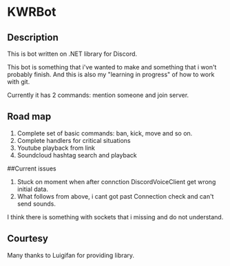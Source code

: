 # KWRBot
## Description
  This is bot written on .NET library for Discord.
  
  This bot is something that i've wanted to make and something that i won't probably finish.
  And this is also my "learning in progress" of how to work with git.
  
  Currently it has 2 commands: mention someone and join server.
## Road map
  1. Complete set of basic commands: ban, kick, move and so on.
  2. Complete handlers for critical situations
  3. Youtube playback from link
  4. Soundcloud hashtag search and playback

##Current issues
  1. Stuck on moment when after connction DiscordVoiceClient get wrong initial data.
  2. What follows from above, i cant got past Connection check and can't send sounds. 

I think there is something with sockets that i missing and do not understand.

## Courtesy 
  Many thanks to Luigifan for providing library.
